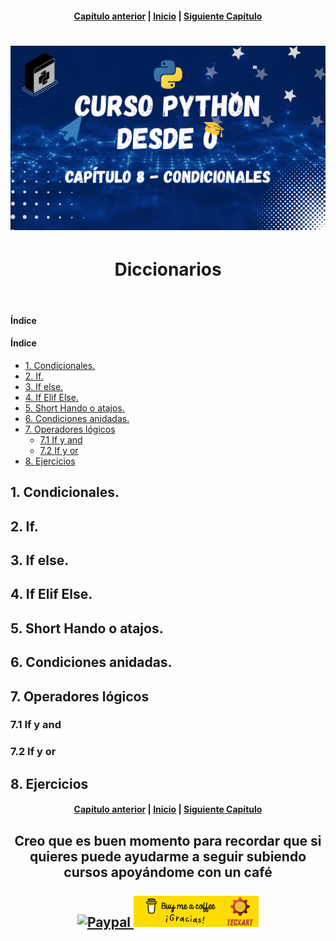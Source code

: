 <h4 align="center">
<a href="https://github.com/tecxion/Curso-Python/tree/main/07_Diccionarios/readme.md">Capítulo anterior</a> | <a href="https://github.com/tecxion/Curso-Python/tree/main">Inicio</a> | <a href="https://github.com/tecxion/Curso-Python/tree/main/09_Bucles/readme.md">Siguiente Capítulo</a>
</h4>

<h1 align="center">
<img src="https://github.com/tecxion/Curso-Python/blob/main/Media/condicionales.png">
</h1>


<h1 align="center">Diccionarios</h1><br>

<h4>Índice</h4>


<h4>Índice</h4>

- [1. Condicionales.](#1-condicionales)
- [2. If.](#2-if)
- [3. If else.](#3-if-else)
- [4. If Elif Else.](#4-if-elif-else)
- [5. Short Hando o atajos.](#5-short-hando-o-atajos)
- [6. Condiciones anidadas.](#6-condiciones-anidadas)
- [7. Operadores lógicos](#7-operadores-lógicos)
  - [7.1 If y and](#71-if-y-and)
  - [7.2 If y or](#72-if-y-or)
- [8. Ejercicios](#8-ejercicios)


<a name="1-condicionales"></a>

## 1. Condicionales.




<a name="2-if"></a>

## 2. If.



<a name="3-if-else"></a>

## 3. If else.



<a name="4-if-elif-else"></a>

## 4. If Elif Else.



<a name="5-short-hando-o-atajos"></a>

## 5. Short Hando o atajos.



<a name="6-condiciones-anidadas"></a>

## 6. Condiciones anidadas.



<a name="7-operadores-lógicos"></a>

## 7. Operadores lógicos



<a name="71-if-y-and"></a>

### 7.1 If y and



<a name="72-if-y-or"></a>

### 7.2 If y or



<a name="8-ejercicios"></a>

## 8. Ejercicios


<h4 align="center">
<a href="https://github.com/tecxion/Curso-Python/tree/main/07_Diccionarios/readme.md">Capítulo anterior</a> | <a href="https://github.com/tecxion/Curso-Python/tree/main">Inicio</a> | <a href="https://github.com/tecxion/Curso-Python/tree/main/09_Bucles/readme.md">Siguiente Capítulo</a>
</h4>

<h2 align="center">
Creo que es buen momento para recordar que si quieres puede ayudarme a seguir subiendo cursos apoyándome con un café<br>
<br>
   <a href="https://paypal.me/jfmpkiko">
<img src="https://img.shields.io/badge/PayPal-00457C?style=for-the-badge&logo=paypal&logoColor=white" alt="Paypal" />  </a><a href="https://coff.ee/tecxart"><img src="https://github.com/tecxion/TecXion/blob/main/Media/cafe1.png" alt="Cafe">

</a>
</h2>